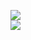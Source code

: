 [![](https://img.shields.io/badge/Made%20With-Github%20Spray-lightgrey.svg?style=for-the-badge&logo=github)](https://github.com/Annihil/github-spray#14448)  
[![](https://i.imgur.com/2DrTn0Z.gif)](https://github.com/Annihil/github-spray)